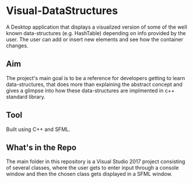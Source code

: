 # Visual-DataStructures
A Desktop application that displays a visualized version of some of the well known data-structures (e.g. HashTable) depending on info provided by the user. The user can add or insert new elements and see how the container changes.

## Aim
The project's main goal is to be a reference for developers getting to learn data-structures, that does more than explaining the abstract concept and gives a glimpse into how these data-structures are implmented in c++ standard library.

## Tool
Built using C++ and SFML.

## What's in the Repo
The main folder in this repository is a Visual Studio 2017 project consisting of several classes, where the user gets to enter input through a console window and then the chosen class gets displayed in a SFML window.
